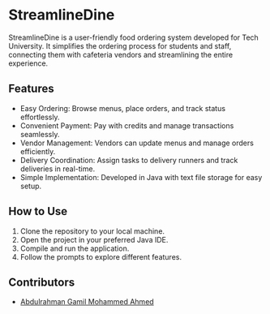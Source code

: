 # StreamlineDine

StreamlineDine is a user-friendly food ordering system developed for Tech University. It simplifies the ordering process for students and staff, connecting them with cafeteria vendors and streamlining the entire experience.

## Features

- Easy Ordering: Browse menus, place orders, and track status effortlessly.
- Convenient Payment: Pay with credits and manage transactions seamlessly.
- Vendor Management: Vendors can update menus and manage orders efficiently.
- Delivery Coordination: Assign tasks to delivery runners and track deliveries in real-time.
- Simple Implementation: Developed in Java with text file storage for easy setup.

## How to Use

1. Clone the repository to your local machine.
2. Open the project in your preferred Java IDE.
3. Compile and run the application.
4. Follow the prompts to explore different features.

## Contributors

- [Abdulrahman Gamil Mohammed Ahmed](https://github.com/Abdulrahman-Gamil-Mohammed-Ahmed)

